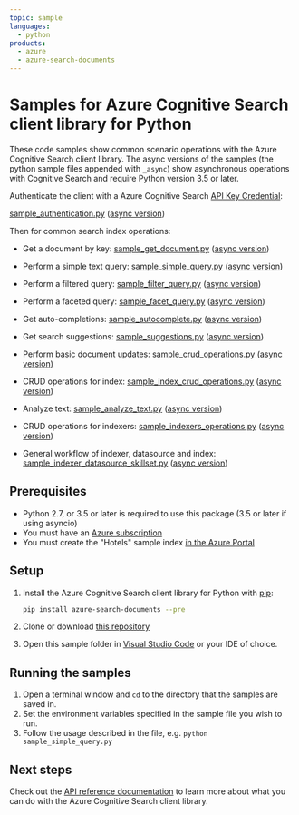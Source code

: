```yaml
---
topic: sample
languages:
  - python
products:
  - azure
  - azure-search-documents
---
```


# Samples for Azure Cognitive Search client library for Python

These code samples show common scenario operations with the Azure Cognitive
Search client library. The async versions of the samples (the python sample
files appended with `_async`) show asynchronous operations with Cognitive Search
and require Python version 3.5 or later.

Authenticate the client with a Azure Cognitive Search [API Key Credential](https://docs.microsoft.com/en-us/azure/search/search-security-api-keys):

[sample_authentication.py](https://github.com/Azure/azure-sdk-for-python/tree/93c10270978f1d8c9d3728609866a8408c437630/sdk/search/azure-search-documents/samples/sample_authentication.py) ([async version](https://github.com/Azure/azure-sdk-for-python/tree/93c10270978f1d8c9d3728609866a8408c437630/sdk/search/azure-search-documents/samples/async_samples/sample_authentication_async.py))

Then for common search index operations:

* Get a document by key: [sample_get_document.py](https://github.com/Azure/azure-sdk-for-python/tree/93c10270978f1d8c9d3728609866a8408c437630/sdk/search/azure-search-documents/samples/sample_get_document.py) ([async version](https://github.com/Azure/azure-sdk-for-python/tree/93c10270978f1d8c9d3728609866a8408c437630/sdk/search/azure-search-documents/samples/async_samples/sample_get_document_async.py))

* Perform a simple text query: [sample_simple_query.py](https://github.com/Azure/azure-sdk-for-python/tree/93c10270978f1d8c9d3728609866a8408c437630/sdk/search/azure-search-documents/samples/sample_simple_query.py) ([async version](https://github.com/Azure/azure-sdk-for-python/tree/93c10270978f1d8c9d3728609866a8408c437630/sdk/search/azure-search-documents/samples/async_samples/sample_simple_query_async.py))

* Perform a filtered query: [sample_filter_query.py](https://github.com/Azure/azure-sdk-for-python/tree/93c10270978f1d8c9d3728609866a8408c437630/sdk/search/azure-search-documents/samples/sample_filter_query.py) ([async version](https://github.com/Azure/azure-sdk-for-python/tree/93c10270978f1d8c9d3728609866a8408c437630/sdk/search/azure-search-documents/samples/async_samples/sample_filter_query_async.py))

* Perform a faceted query: [sample_facet_query.py](https://github.com/Azure/azure-sdk-for-python/tree/93c10270978f1d8c9d3728609866a8408c437630/sdk/search/azure-search-documents/samples/sample_facet_query.py) ([async version](https://github.com/Azure/azure-sdk-for-python/tree/93c10270978f1d8c9d3728609866a8408c437630/sdk/search/azure-search-documents/samples/async_samples/sample_facet_query_async.py))

* Get auto-completions: [sample_autocomplete.py](https://github.com/Azure/azure-sdk-for-python/tree/93c10270978f1d8c9d3728609866a8408c437630/sdk/search/azure-search-documents/samples/sample_autocomplete.py) ([async version](https://github.com/Azure/azure-sdk-for-python/tree/93c10270978f1d8c9d3728609866a8408c437630/sdk/search/azure-search-documents/samples/async_samples/sample_autocomplete_async.py))

* Get search suggestions: [sample_suggestions.py](https://github.com/Azure/azure-sdk-for-python/tree/93c10270978f1d8c9d3728609866a8408c437630/sdk/search/azure-search-documents/samples/sample_suggestions.py) ([async version](https://github.com/Azure/azure-sdk-for-python/tree/93c10270978f1d8c9d3728609866a8408c437630/sdk/search/azure-search-documents/samples/async_samples/sample_suggestions_async.py))

* Perform basic document updates: [sample_crud_operations.py](https://github.com/Azure/azure-sdk-for-python/tree/93c10270978f1d8c9d3728609866a8408c437630/sdk/search/azure-search-documents/samples/sample_crud_operations.py) ([async version](https://github.com/Azure/azure-sdk-for-python/tree/93c10270978f1d8c9d3728609866a8408c437630/sdk/search/azure-search-documents/samples/async_samples/sample_crud_operations_async.py))

* CRUD operations for index: [sample_index_crud_operations.py](https://github.com/Azure/azure-sdk-for-python/tree/93c10270978f1d8c9d3728609866a8408c437630/sdk/search/azure-search-documents/samples/sample_index_crud_operations.py) ([async version](https://github.com/Azure/azure-sdk-for-python/tree/93c10270978f1d8c9d3728609866a8408c437630/sdk/search/azure-search-documents/samples/async_samples/sample_index_crud_operations_async.py))

* Analyze text: [sample_analyze_text.py](https://github.com/Azure/azure-sdk-for-python/tree/93c10270978f1d8c9d3728609866a8408c437630/sdk/search/azure-search-documents/samples/sample_analyze_text.py) ([async version](https://github.com/Azure/azure-sdk-for-python/tree/93c10270978f1d8c9d3728609866a8408c437630/sdk/search/azure-search-documents/samples/async_samples/sample_analyze_text_async.py))

* CRUD operations for indexers: [sample_indexers_operations.py](https://github.com/Azure/azure-sdk-for-python/tree/93c10270978f1d8c9d3728609866a8408c437630/sdk/search/azure-search-documents/samples/sample_indexers_operations.py) ([async version](async_samples/sample_indexer_operations_async.py))

* General workflow of indexer, datasource and index: [sample_indexer_datasource_skillset.py](https://github.com/Azure/azure-sdk-for-python/tree/93c10270978f1d8c9d3728609866a8408c437630/sdk/search/azure-search-documents/samples/sample_indexer_datasource_skillset.py) ([async version](async_samples/sample_indexer_datasource_skillset.py))

## Prerequisites
* Python 2.7, or 3.5 or later is required to use this package (3.5 or later if using asyncio)
* You must have an [Azure subscription](https://azure.microsoft.com/free/)
* You must create the "Hotels" sample index [in the Azure Portal](https://docs.microsoft.com/en-us/azure/search/search-get-started-portal)


## Setup

1. Install the Azure Cognitive Search client library for Python with [pip](https://pypi.org/project/pip/):

   ```bash
   pip install azure-search-documents --pre
   ```

2. Clone or download [this repository](https://github.com/Azure/azure-sdk-for-python)
3. Open this sample folder in [Visual Studio Code](https://code.visualstudio.com) or your IDE of choice.

## Running the samples

1. Open a terminal window and `cd` to the directory that the samples are saved in.
2. Set the environment variables specified in the sample file you wish to run.
3. Follow the usage described in the file, e.g. `python sample_simple_query.py`

## Next steps

Check out the [API reference documentation](https://docs.microsoft.com/en-us/rest/api/searchservice/)
to learn more about what you can do with the Azure Cognitive Search client library.
